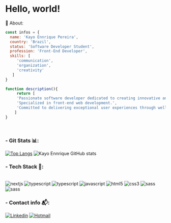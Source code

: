 # Hello, world!

👤 About:

 ``` javascript
 const infos = {
   name: 'Kayo Ennrique Pereira',
   country: 'Brazil',
   status: 'Software Developer Student',
   profession: 'Front-End Developer',
   skills: [
      'communication',
      'organization',
      'creativity'
    ]
}

function description(){
      return [
      'Passionate software developer dedicated to creating innovative and human-centered solutions.',
      'Specialized in front-end web development.',
      'Committed to delivering exceptional user experiences through well-organized projects.'
     ]
}
```


</div><br/>

###  - Git Stats 📊:
[![Top Langs](https://github-readme-stats.vercel.app/api/top-langs/?username=kayoennrique&layout=donut)](https://github.com/kayoennrique/github-readme-stats)
![Kayo Ennrique GitHub stats](https://github-readme-stats.vercel.app/api?username=kayoennrique&show_icons=true&theme=discord_old_blurple)

### - Tech Stack 📱:
<div style="display: inline_block"><br/>
  <img align="center" alt="nextjs" src="https://img.shields.io/badge/Next-black?style=for-the-badge&logo=next.js&logoColor=white" />
  <img align="center" alt="typescript" src="https://img.shields.io/badge/React-20232A?style=for-the-badge&logo=react&logoColor=61DAFB" />
  <img align="center" alt="typescript" src="https://img.shields.io/badge/TypeScript-007ACC?style=for-the-badge&logo=typescript&logoColor=white" />
  <img align="center" alt="javascript" src="https://img.shields.io/badge/JavaScript-F7DF1E?style=for-the-badge&logo=javascript&logoColor=black" />
  <img align="center" alt="html5" src="https://img.shields.io/badge/HTML5-E34F26?style=for-the-badge&logo=html5&logoColor=white" />
  <img align="center" alt="css3" src="https://img.shields.io/badge/CSS3-1572B6?style=for-the-badge&logo=css3&logoColor=white" />
  <img align="center" alt="sass" src="https://img.shields.io/badge/Sass-CC6699?style=for-the-badge&logo=sass&logoColor=white" />
  <img align="center" alt="sass" src="https://img.shields.io/badge/Tailwind_CSS-38B2AC?style=for-the-badge&logo=tailwind-css&logoColor=white" />


###  - Contact info 📬:
[![Linkedin](https://img.shields.io/badge/LinkedIn-0077B5?style=for-the-badge&logo=linkedin&logoColor=white)](https://www.linkedin.com/in/kayoennrique/)
[![Hotmail](https://img.shields.io/badge/Outlook-0078D4?style=for-the-badge&logo=microsoft-outlook&logoColor=white)]()


 

